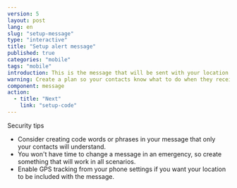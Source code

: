 ```yaml
---
version: 5
layout: post
lang: en
slug: "setup-message"
type: "interactive"
title: "Setup alert message"
published: true
categories: "mobile"
tags: "mobile"
introduction: This is the message that will be sent with your location. 
warning: Create a plan so your contacts know what to do when they receive this
component: message
action:
  - title: "Next"
    link: "setup-code"
---
```


Security tips

 - Consider creating code words or phrases in your message that only your contacts will understand.
 - You won't have time to change a message in an emergency, so create something that will work in all scenarios. 
 - Enable GPS tracking from your phone settings if you want your location to be included with the message. 

